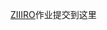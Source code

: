 <!--
 * @Author: miaoyu
 * @Date: 2020-03-30 09:01:55
 * @LastEditors: miaoyu
 * @LastEditTime: 2020-03-30 09:02:37
 * @Description: 
 -->
 [ZIIIRO](https://github.com/goldEli/Front-End-Training/issues/75)作业提交到这里